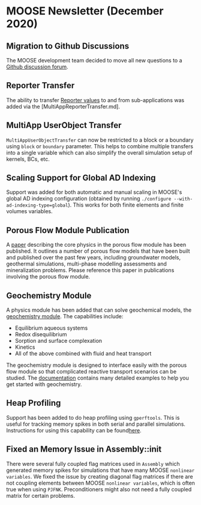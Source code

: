 # MOOSE Newsletter (December 2020)

## Migration to Github Discussions

The MOOSE development team decided to move all new questions to a [Github discussion
forum](https://github.com/idaholab/moose/discussions).

## Reporter Transfer

The ability to transfer [Reporter values](Reporters/index.md) to and from sub-applications
was added via the [MultiAppReporterTransfer.md].

## MultiApp UserObject Transfer

`MultiAppUserObjectTransfer` can now be restricted to a block or a boundary using `block` or
`boundary` parameter.  This helps to combine multiple transfers into a single variable which
can also simplify the overall simulation setup of kernels, BCs, etc.

## Scaling Support for Global AD Indexing

Support was added for both automatic and manual scaling in MOOSE's global AD indexing
configuration (obtained by running `./configure --with-ad-indexing-type=global`). This works for
both finite elements and finite volumes variables.

## Porous Flow Module Publication

A [paper](https://joss.theoj.org/papers/10.21105/joss.02176) describing the core physics in the porous flow module has been published. It outlines a number of porous flow models that have been built and published over the past few years, including groundwater models, geothermal simulations, multi-phase modelling assessments and mineralization problems. Please reference this paper in publications involving the porous flow module.

## Geochemistry Module

A physics module has been added that can solve geochemical models, the [geochemistry module](geochemistry/index.md). The capabilities include:

- Equilibrium aqueous systems
- Redox disequilibrium
- Sorption and surface complexation
- Kinetics
- All of the above combined with fluid and heat transport

The geochemistry module is designed to interface easily with the porous flow module so that complicated reactive transport scenarios can be studied. The [documentation](geochemistry/index.md) contains many detailed examples to help you get started with geochemistry.

## Heap Profiling

Support has been added to do heap profiling using `gperftools`. This is useful for tracking memory spikes in both serial and parallel simulations. Instructions for using this capability can be found[here](https://mooseframework.inl.gov/application_development/profiling.html).

## Fixed an Memory Issue in Assembly::init

There were several fully coupled flag matrices used in `Assembly` which generated memory spikes for simulations that have
many MOOSE `nonlinear variables`. We fixed the issue by creating diagonal flag matrices if there are not coupling elements between MOOSE `nonlinear variables`, which is often true when using `PJFNK`. Preconditioners might also not need a fully coupled matrix for certain problems. 
